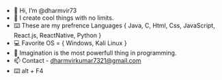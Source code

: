 - 👋 Hi, I’m @dharmvir73
- 👀 I create cool things with no limits.
- ⌨️ These are my prefrence Languages { Java, C, Html, Css, JavaScript, React.js, ReactNative, Python } 
- 💻 Favorite OS = { Windows, Kali Linux }
- 🌱 Imagination is the most powerfull thing in programming.
- 📫 Contact - dharmvirkumar7321@gmail.com
- ⌨️ alt + F4
<!---
dharmvir73/dharmvir73 is a ✨ special ✨ repository because its `README.md` (this file) appears on your GitHub profile.
You can click the Preview link to take a look at your changes.
--->
